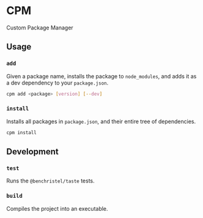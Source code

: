 # CPM

Custom Package Manager

## Usage

### `add`

Given a package name, installs the package to `node_modules`, and  adds it as a dev dependency to your `package.json`.

```BASH
cpm add <package> [version] [--dev]
```

### `install`

Installs all packages in `package.json`, and their entire tree of dependencies.

```BASH
cpm install
```

## Development

### `test`

Runs the `@benchristel/taste` tests.

### `build` 

Compiles the project into an executable.